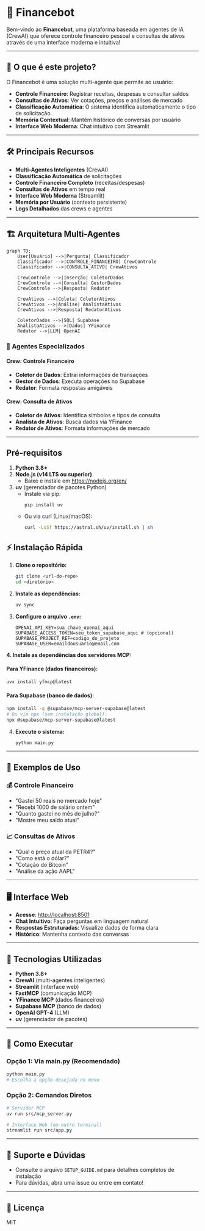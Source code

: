 # 🤖 Financebot

Bem-vindo ao **Financebot**, uma plataforma baseada em agentes de IA (CrewAI) que oferece controle financeiro pessoal e consultas de ativos através de uma interface moderna e intuitiva!

---

## 🚀 O que é este projeto?

O Financebot é uma solução multi-agente que permite ao usuário:
- **Controle Financeiro**: Registrar receitas, despesas e consultar saldos
- **Consultas de Ativos**: Ver cotações, preços e análises de mercado
- **Classificação Automática**: O sistema identifica automaticamente o tipo de solicitação
- **Memória Contextual**: Mantém histórico de conversas por usuário
- **Interface Web Moderna**: Chat intuitivo com Streamlit

---

## 🛠️ Principais Recursos

- **Multi-Agentes Inteligentes** (CrewAI)
- **Classificação Automática** de solicitações
- **Controle Financeiro Completo** (receitas/despesas)
- **Consultas de Ativos** em tempo real
- **Interface Web Moderna** (Streamlit)
- **Memória por Usuário** (contexto persistente)
- **Logs Detalhados** das crews e agentes

---

## 🏗️ Arquitetura Multi-Agentes

```mermaid
graph TD;
    User[Usuário] -->|Pergunta| Classificador
    Classificador -->|CONTROLE_FINANCEIRO| CrewControle
    Classificador -->|CONSULTA_ATIVO| CrewAtivos
    
    CrewControle -->|Inserção| ColetorDados
    CrewControle -->|Consulta| GestorDados
    CrewControle -->|Resposta| Redator
    
    CrewAtivos -->|Coleta| ColetorAtivos
    CrewAtivos -->|Análise| AnalistaAtivos
    CrewAtivos -->|Resposta| RedatorAtivos
    
    ColetorDados -->|SQL| Supabase
    AnalistaAtivos -->|Dados| YFinance
    Redator -->|LLM| OpenAI
```

### 🤖 Agentes Especializados

#### **Crew: Controle Financeiro**
- **Coletor de Dados**: Extrai informações de transações
- **Gestor de Dados**: Executa operações no Supabase
- **Redator**: Formata respostas amigáveis

#### **Crew: Consulta de Ativos**
- **Coletor de Ativos**: Identifica símbolos e tipos de consulta
- **Analista de Ativos**: Busca dados via YFinance
- **Redator de Ativos**: Formata informações de mercado

---

## Pré-requisitos

1. **Python 3.8+**
2. **Node.js (v14 LTS ou superior)**
   - Baixe e instale em https://nodejs.org/en/
3. **uv** (gerenciador de pacotes Python)
   - Instale via pip:
     ```bash
     pip install uv
     ```
   - Ou via curl (Linux/macOS):
     ```bash
     curl -LsSf https://astral.sh/uv/install.sh | sh
     ```

## ⚡ Instalação Rápida

1. **Clone o repositório:**
   ```bash
   git clone <url-do-repo>
   cd <diretório>
   ```

2. **Instale as dependências:**
   ```bash
   uv sync
   ```

3. **Configure o arquivo `.env`:**
   ```env
   OPENAI_API_KEY=sua_chave_openai_aqui
   SUPABASE_ACCESS_TOKEN=seu_token_supabase_aqui # (opcional)
   SUPABASE_PROJECT_REF=codigo_do_projeto
   SUPABASE_USER=emaildousuario@email.com
   ```

**4. Instale as dependências dos servidores MCP:**

#### Para YFinance (dados financeiros):
```bash
uvx install yfmcp@latest
```

#### Para Supabase (banco de dados):
```bash
npm install -g @supabase/mcp-server-supabase@latest
# Ou via npx (sem instalação global):
npx @supabase/mcp-server-supabase@latest
```

4. **Execute o sistema:**
   ```bash
   python main.py
   ```

---

## 💬 Exemplos de Uso

### 💰 Controle Financeiro
- "Gastei 50 reais no mercado hoje"
- "Recebi 1000 de salário ontem"
- "Quanto gastei no mês de julho?"
- "Mostre meu saldo atual"

### 📈 Consultas de Ativos
- "Qual o preço atual da PETR4?"
- "Como está o dólar?"
- "Cotação do Bitcoin"
- "Análise da ação AAPL"

---

## 🖥️ Interface Web

- **Acesse**: [http://localhost:8501](http://localhost:8501)
- **Chat Intuitivo**: Faça perguntas em linguagem natural
- **Respostas Estruturadas**: Visualize dados de forma clara
- **Histórico**: Mantenha contexto das conversas

---

## 🧩 Tecnologias Utilizadas

- **Python 3.8+**
- **CrewAI** (multi-agentes inteligentes)
- **Streamlit** (interface web)
- **FastMCP** (comunicação MCP)
- **YFinance MCP** (dados financeiros)
- **Supabase MCP** (banco de dados)
- **OpenAI GPT-4** (LLM)
- **uv** (gerenciador de pacotes)

---

## 🚀 Como Executar

### Opção 1: Via main.py (Recomendado)
```bash
python main.py
# Escolha a opção desejada no menu
```

### Opção 2: Comandos Diretos
```bash
# Servidor MCP
uv run src/mcp_server.py

# Interface Web (em outro terminal)
streamlit run src/app.py
```

---

## 🛟 Suporte e Dúvidas

- Consulte o arquivo `SETUP_GUIDE.md` para detalhes completos de instalação
- Para dúvidas, abra uma issue ou entre em contato!

---

## 📄 Licença

MIT
